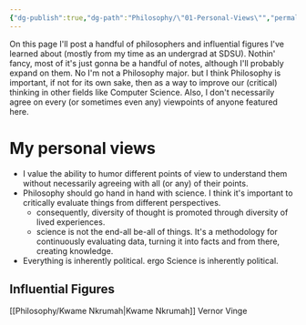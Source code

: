 ```yaml
---
{"dg-publish":true,"dg-path":"Philosophy/\"01-Personal-Views\"","permalink":"/philosophy/01-personal-views/","noteIcon":"","created":"2025-03-14T06:28:17.353-04:00","updated":"2025-03-20T00:37:42.419-04:00"}
---
```


On this page I'll post a handful of philosophers and influential figures I've learned about (mostly from my time as an undergrad at SDSU). Nothin' fancy, most of it's just gonna be a handful of notes, although I'll probably expand on them. No I'm not a Philosophy major. but I think Philosophy is important, if not for its own sake, then as a way to improve our (critical) thinking in other fields like Computer Science. Also, I don't necessarily agree on every (or sometimes even any) viewpoints of anyone featured here. 


# My personal views
* I value the ability to humor different points of view to understand them without necessarily agreeing with all (or any) of their points.
* Philosophy should go hand in hand with science. I think it's important to critically evaluate things from different perspectives. 
	* consequently, diversity of thought is promoted through diversity of lived experiences. 
	* science is not the end-all be-all of things. It's a methodology for continuously evaluating data, turning it into facts and from there, creating knowledge.
* Everything is inherently political. ergo Science is inherently political.

## Influential Figures
[[Philosophy/Kwame Nkrumah\|Kwame Nkrumah]]
Vernor Vinge
